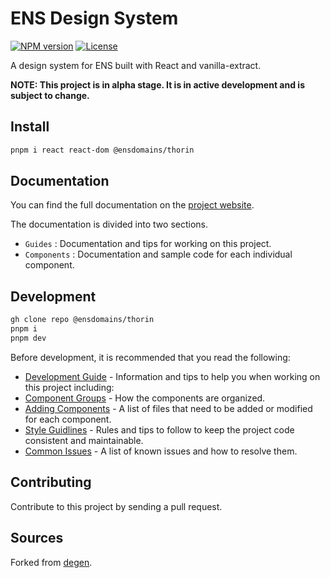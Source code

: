 # ENS Design System

[![NPM version](https://img.shields.io/npm/v/thorin.svg?style=for-the-badge&labelColor=161c22)](https://www.npmjs.com/package/@ensdomains/thorin) [![License](https://img.shields.io/npm/l/thorin.svg?style=for-the-badge&labelColor=161c22)](/LICENSE)

A design system for ENS built with React and vanilla-extract.

**NOTE: This project is in alpha stage. It is in active development and is subject to change.**

## Install


```bash
pnpm i react react-dom @ensdomains/thorin
```

## Documentation

You can find the full documentation on the [project website](https://thorin.ens.domains).

The documentation is divided into two sections.

- `Guides` : Documentation and tips for working on this project.
- `Components` : Documentation and sample code for each individual component.

## Development

```bash
gh clone repo @ensdomains/thorin
pnpm i
pnpm dev
```

Before development, it is recommended that you read the following:

- [Development Guide](https://thorin.ens.domains/guides/development) - Information and tips to help you when working on this project including:
- [Component Groups](https://thorin.ens.domains/guides/development#component-groups) - How the components are organized.
- [Adding Components](https://thorin.ens.domains/guides/development#adding-components) - A list of files that need to be added or modified for each component.
- [Style Guidlines](https://thorin.ens.domains/guides/development#style-guidelines) - Rules and tips to follow to keep the project code consistent and maintainable.
- [Common Issues](https://thorin.ens.domains/guides/development#common-issues) - A list of known issues and how to resolve them.

## Contributing

Contribute to this project by sending a pull request.

## Sources

Forked from [degen](https://github.com/mirror-xyz/degen).
